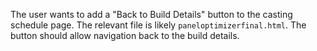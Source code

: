 The user wants to add a "Back to Build Details" button to the casting schedule page.
The relevant file is likely `paneloptimizerfinal.html`.
The button should allow navigation back to the build details.